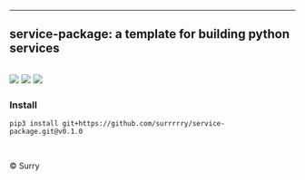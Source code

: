 -------------------
## service-package: a template for building python services
![](https://img.shields.io/badge/license-surry-red)
![](https://github.com/surrrrry/service-package/actions/workflows/remove-workflow-runs.yml/badge.svg)
![](https://img.shields.io/badge/version-v0.1.0-informational)
-------------------

### Install

    pip3 install git+https://github.com/surrrrry/service-package.git@v0.1.0

<br/>

© Surry